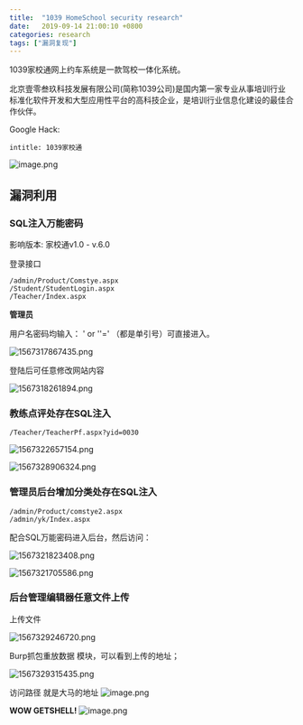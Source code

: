 ```yaml
---
title:  "1039 HomeSchool security research"
date:   2019-09-14 21:00:10 +0800
categories: research
tags: ["漏洞复现"]
---
```


1039家校通网上约车系统是一款驾校一体化系统。


北京壹零叁玖科技发展有限公司(简称1039公司)是国内第一家专业从事培训行业标准化软件开发和大型应用性平台的高科技企业，是培训行业信息化建设的最佳合作伙伴。


Google Hack:
~~~
intitle: 1039家校通
~~~

![image.png](https://i.loli.net/2019/10/26/fDzCsTPXkBGAipO.png)


## 漏洞利用

### SQL注入万能密码

影响版本: 家校通v1.0  - v.6.0

登录接口

~~~
/admin/Product/Comstye.aspx
/Student/StudentLogin.aspx
/Teacher/Index.aspx
~~~

**管理员**

用户名密码均输入： ' or ''=' （都是单引号）可直接进入。

![1567317867435.png](https://i.loli.net/2019/09/01/8gQHWsE7Xihzofn.png)

登陆后可任意修改网站内容

![1567318261894.png](https://i.loli.net/2019/09/01/S8bAOypRX9K2TG1.png)



### 教练点评处存在SQL注入

~~~
/Teacher/TeacherPf.aspx?yid=0030
~~~

![1567322657154.png](https://i.loli.net/2019/09/01/W8MS7TAhqfuHXD1.png)

![1567328906324.png](https://i.loli.net/2019/09/01/ldhsSJpK5X7bziy.png)



###  管理员后台增加分类处存在SQL注入

~~~
/admin/Product/comstye2.aspx
/admin/yk/Index.aspx
~~~

配合SQL万能密码进入后台，然后访问：

![1567321823408.png](https://i.loli.net/2019/09/01/oG5yqL6KBlvu42C.png)


![1567321705586.png](https://i.loli.net/2019/09/01/QzeC7uNBLPRF1oh.png)

### 后台管理编辑器任意文件上传

上传文件

![1567329246720.png](https://i.loli.net/2019/09/01/aXg3nAxYFQ2EIhr.png)



Burp抓包重放数据 模块，可以看到上传的地址；

![1567329315435.png](https://i.loli.net/2019/09/01/z9qTfBHeNMShjAI.png)



访问路径 就是大马的地址
![image.png](https://i.loli.net/2019/09/01/YxanmheG8trgodQ.png)


**WOW GETSHELL!**
![image.png](https://i.loli.net/2019/09/01/fbsNvJuHaGD7YwU.png)